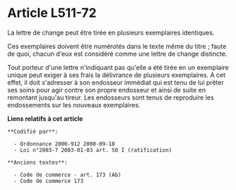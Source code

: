 # Article L511-72

La lettre de change peut être tirée en plusieurs exemplaires identiques.

Ces exemplaires doivent être numérotés dans le texte même du titre ; faute de quoi, chacun d'eux est considéré comme une
lettre de change distincte.

Tout porteur d'une lettre n'indiquant pas qu'elle a été tirée en un exemplaire unique peut exiger à ses frais la délivrance
de plusieurs exemplaires. A cet effet, il doit s'adresser à son endosseur immédiat qui est tenu de lui prêter ses soins pour
agir contre son propre endosseur et ainsi de suite en remontant jusqu'au tireur. Les endosseurs sont tenus de reproduire les
endossements sur les nouveaux exemplaires.

**Liens relatifs à cet article**

	**Codifié par**:

	  - Ordonnance 2000-912 2000-09-18
	  - Loi n°2003-7 2003-01-03 art. 50 I (ratification)

	**Anciens textes**:

	  - Code de commerce - art. 173 (Ab)
	  - Code de commerce 173
